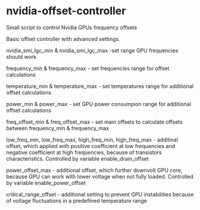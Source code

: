 # nvidia-offset-controller
Small script to control Nvidia GPUs frequency offsets

Basic offset controller with advanced settings.

nvidia_smi_lgc_min & nvidia_smi_lgc_max -set range GPU frequencies should work

frequency_min & frequency_max - set frequencies range for offset calculations

temperature_min & temperature_max - set temperatures range for additional offset calculations

power_min & power_max - set GPU power consumpion range for additional offset calculations

freq_offset_min & freq_offset_max - set main offsets to calculate offsets between frequency_min & frequency_max

low_freq_min, low_freq_max, high_freq_min, high_freq_max - additinal offset, which applied with positive coefficient at low frequencies and negative coefficient at high frequencies, because of transistors characteristics. Controlled by variable enable_drain_offset

power_offset_max - additional offset, which further downvolt GPU core, because GPU can work with lower voltage when not fully loaded. Controlled by variable enable_power_offset

critical_range_offset - additional setting to prevent GPU instabilities because of voltage fluctuations in a predefined temperature range
